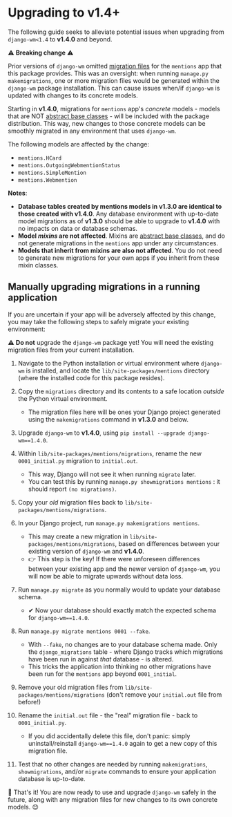 # Upgrading to v1.4+

The following guide seeks to alleviate potential issues when upgrading from `django-wm<1.4` to **v1.4.0** and beyond.

⚠ **Breaking change** ⚠

Prior versions of `django-wm` omitted [migration files] for the `mentions` app that this package provides. This was an oversight: when running `manage.py makemigrations`, one or more migration files would be generated within the `django-wm` package installation. This can cause issues when/if `django-wm` is updated with changes to its concrete models.

Starting in **v1.4.0**, migrations for `mentions` app's *concrete* models - models that are NOT [abstract base classes] - will be included with the package distribution. This way, new changes to those concrete models can be smoothly migrated in any environment that uses `django-wm`.

The following models are affected by the change:

- `mentions.HCard`
- `mentions.OutgoingWebmentionStatus`
- `mentions.SimpleMention`
- `mentions.Webmention`

**Notes**:

- **Database tables created by mentions models in v1.3.0 are identical to those created with v1.4.0**. Any database environment with up-to-date model migrations as of **v1.3.0** should be able to upgrade to **v1.4.0** with no impacts on data or database schemas.
- **Model *mixins* are not affected**. Mixins are [abstract base classes], and do not generate migrations in the `mentions` app under any circumstances.
- **Models that inherit from mixins are also not affected**. You do not need to generate new migrations for your own apps if you inherit from these mixin classes.

## Manually upgrading migrations in a running application

If you are uncertain if your app will be adversely affected by this change, you may take the following steps to safely migrate your existing environment:

⚠ **Do not** upgrade the `django-wm` package yet! You will need the existing migration files from your current installation.

1. Navigate to the Python installation or virtual environment where `django-wm` is installed, and locate the `lib/site-packages/mentions` directory (where the installed code for this package resides).
2. Copy the `migrations` directory and its contents to a safe location *outside* the Python virtual environment.

   - The migration files here will be ones your Django project generated using the `makemigrations` command in **v1.3.0** and below.

3. Upgrade `django-wm` to **v1.4.0**, using `pip install --upgrade django-wm==1.4.0`.
4. Within `lib/site-packages/mentions/migrations`, rename the new `0001_initial.py` migration to `initial.out`.

   - This way, Django will not see it when running `migrate` later.
   - You can test this by running `manage.py showmigrations mentions` : it should report `(no migrations)`.

5. Copy your *old* migration files back to `lib/site-packages/mentions/migrations`.
6. In your Django project, run `manage.py makemigrations mentions`.

   - This may create a new migration in `lib/site-packages/mentions/migrations`, based on differences between your existing version of `django-wm` and **v1.4.0**.
   - 👉 This step is the key! If there were unforeseen differences between your existing app and the newer version of `django-wm`, you will now be able to migrate upwards without data loss.

7. Run `manage.py migrate` as you normally would to update your database schema.

   - ✔ Now your database should exactly match the expected schema for `django-wm==1.4.0`.

8. Run `manage.py migrate mentions 0001 --fake`.

   - With `--fake`, no changes are to your database schema made. Only the `django_migrations` table - where Django tracks which migrations have been run in against *that* database - is altered.
   - This tricks the application into thinking no other migrations have been run for the `mentions` app beyond `0001_initial`.

9. Remove your old migration files from `lib/site-packages/mentions/migrations` (don't remove your `initial.out` file from before!)
10. Rename the `initial.out` file - the "real" migration file - back to `0001_initial.py`.

    - If you did accidentally delete this file, don't panic: simply uninstall/reinstall `django-wm==1.4.0` again to get a new copy of this migration file.

11. Test that no other changes are needed by running `makemigrations`, `showmigrations`, and/or `migrate` commands to ensure your application database is up-to-date.

🎉 That's it! You are now ready to use and upgrade `django-wm` safely in the future, along with any migration files for new changes to its own concrete models. 😊

[migration files]: https://docs.djangoproject.com/en/4.0/topics/migrations/
[abstract base classes]: https://docs.djangoproject.com/en/4.0/topics/db/models/#abstract-base-classes

